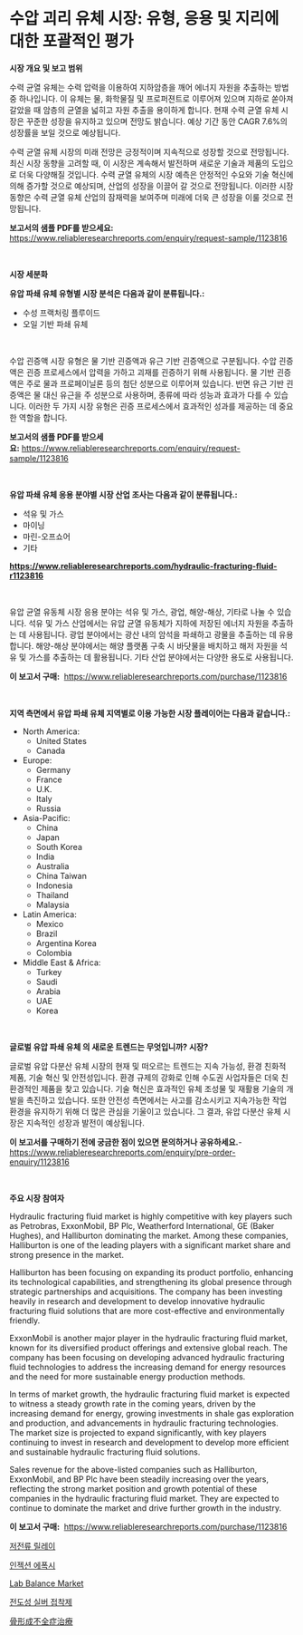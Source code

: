 <p><h1>수압 괴리 유체 시장: 유형, 응용 및 지리에 대한 포괄적인 평가</h1></p><p><strong>시장 개요 및 보고 범위</strong></p>
<p><p>수력 균열 유체는 수력 압력을 이용하여 지하암층을 깨어 에너지 자원을 추출하는 방법 중 하나입니다. 이 유체는 물, 화학물질 및 프로퍼젼트로 이루어져 있으며 지하로 쏟아져 갈았을 때 암층의 균열을 넓히고 자원 추출을 용이하게 합니다. 현재 수력 균열 유체 시장은 꾸준한 성장을 유지하고 있으며 전망도 밝습니다. 예상 기간 동안 CAGR 7.6%의 성장률을 보일 것으로 예상됩니다.</p><p>수력 균열 유체 시장의 미래 전망은 긍정적이며 지속적으로 성장할 것으로 전망됩니다. 최신 시장 동향을 고려할 때, 이 시장은 계속해서 발전하며 새로운 기술과 제품의 도입으로 더욱 다양해질 것입니다. 수력 균열 유체의 시장 예측은 안정적인 수요와 기술 혁신에 의해 증가할 것으로 예상되며, 산업의 성장을 이끌어 갈 것으로 전망됩니다. 이러한 시장 동향은 수력 균열 유체 산업의 잠재력을 보여주며 미래에 더욱 큰 성장을 이룰 것으로 전망됩니다.</p></p>
<p><strong>보고서의 샘플 PDF를 받으세요:</strong> <a href="https://www.reliableresearchreports.com/enquiry/request-sample/1123816">https://www.reliableresearchreports.com/enquiry/request-sample/1123816</a></p>
<p>&nbsp;</p>
<p><strong>시장 세분화</strong></p>
<p><strong>유압 파쇄 유체 유형별 시장 분석은 다음과 같이 분류됩니다.:</strong></p>
<p><ul><li>수성 프랙처링 플루이드</li><li>오일 기반 파쇄 유체</li></ul></p>
<p>&nbsp;</p>
<p><p>수압 괸증액 시장 유형은 물 기반 괸증액과 유근 기반 괸증액으로 구분됩니다. 수압 괸증액은 괸증 프로세스에서 압력을 가하고 괴재를 괸증하기 위해 사용됩니다. 물 기반 괸증액은 주로 물과 프로페이닐론 등의 첨단 성분으로 이루어져 있습니다. 반면 유근 기반 괸증액은 물 대신 유근을 주 성분으로 사용하며, 종류에 따라 성능과 효과가 다를 수 있습니다. 이러한 두 가지 시장 유형은 괸증 프로세스에서 효과적인 성과를 제공하는 데 중요한 역할을 합니다.</p></p>
<p><strong>보고서의 샘플 PDF를 받으세요:</strong>&nbsp;<a href="https://www.reliableresearchreports.com/enquiry/request-sample/1123816">https://www.reliableresearchreports.com/enquiry/request-sample/1123816</a></p>
<p>&nbsp;</p>
<p><strong> 유압 파쇄 유체 응용 분야별 시장 산업 조사는 다음과 같이 분류됩니다.:</strong></p>
<p><ul><li>석유 및 가스</li><li>마이닝</li><li>마린-오프쇼어</li><li>기타</li></ul></p>
<p><strong><a href="https://www.reliableresearchreports.com/hydraulic-fracturing-fluid-r1123816">https://www.reliableresearchreports.com/hydraulic-fracturing-fluid-r1123816</a></strong></p>
<p>&nbsp;</p>
<p><p>유압 균열 유동체 시장 응용 분야는 석유 및 가스, 광업, 해양-해상, 기타로 나눌 수 있습니다. 석유 및 가스 산업에서는 유압 균열 유동체가 지하에 저장된 에너지 자원을 추출하는 데 사용됩니다. 광업 분야에서는 광산 내의 암석을 파쇄하고 광물을 추출하는 데 유용합니다. 해양-해상 분야에서는 해양 플랫폼 구축 시 바닷물을 배치하고 해저 자원을 석유 및 가스를 추출하는 데 활용됩니다. 기타 산업 분야에서는 다양한 용도로 사용됩니다.</p></p>
<p><strong>이 보고서 구매:</strong>&nbsp; <a href="https://www.reliableresearchreports.com/purchase/1123816">https://www.reliableresearchreports.com/purchase/1123816</a></p>
<p>&nbsp;</p>
<p><strong>지역 측면에서 유압 파쇄 유체 지역별로 이용 가능한 시장 플레이어는 다음과 같습니다.:</strong></p>
<p><ul>
    <li>
        North America:
        <ul>
            <li>United States</li>
            <li>Canada</li>
        </ul>
    </li>
    <li>
        Europe:
        <ul>
            <li>Germany</li>
            <li>France</li>
            <li>U.K.</li>
            <li>Italy</li>
            <li>Russia</li>
        </ul>
    </li>
    <li>
        Asia-Pacific:
        <ul>
            <li>China</li>
            <li>Japan</li>
            <li>South Korea</li>
            <li>India</li>
            <li>Australia</li>
            <li>China Taiwan</li>
            <li>Indonesia</li>
            <li>Thailand</li>
            <li>Malaysia</li>
        </ul>
    </li>
    <li>
        Latin America:
        <ul>
            <li>Mexico</li>
            <li>Brazil</li>
            <li>Argentina Korea</li>
            <li>Colombia</li>
        </ul>
    </li>
    <li>
        Middle East & Africa:
        <ul>
            <li>Turkey</li>
            <li>Saudi</li>
            <li>Arabia</li>
            <li>UAE</li>
            <li>Korea</li>
        </ul>
    </li>
    </ul></p>
<p>&nbsp;</p>
<p><strong>글로벌 유압 파쇄 유체 의 새로운 트렌드는 무엇입니까? 시장?</strong></p>
<p><p>글로벌 유압 다분산 유체 시장의 현재 및 떠오르는 트렌드는 지속 가능성, 환경 친화적 제품, 기술 혁신 및 안전성입니다. 환경 규제의 강화로 인해 수도권 사업자들은 더욱 친환경적인 제품을 찾고 있습니다. 기술 혁신은 효과적인 유체 조성물 및 재활용 기술의 개발을 촉진하고 있습니다. 또한 안전성 측면에서는 사고를 감소시키고 지속가능한 작업 환경을 유지하기 위해 더 많은 관심을 기울이고 있습니다. 그 결과, 유압 다분산 유체 시장은 지속적인 성장과 발전이 예상됩니다.</p></p>
<p><strong>이 보고서를 구매하기 전에 궁금한 점이 있으면 문의하거나 공유하세요.</strong>- <a href="https://www.reliableresearchreports.com/enquiry/pre-order-enquiry/1123816">https://www.reliableresearchreports.com/enquiry/pre-order-enquiry/1123816</a></p>
<p>&nbsp;</p>
<p><strong>주요 시장 참여자</strong></p>
<p><p>Hydraulic fracturing fluid market is highly competitive with key players such as Petrobras, ExxonMobil, BP Plc, Weatherford International, GE (Baker Hughes), and Halliburton dominating the market. Among these companies, Halliburton is one of the leading players with a significant market share and strong presence in the market.</p><p>Halliburton has been focusing on expanding its product portfolio, enhancing its technological capabilities, and strengthening its global presence through strategic partnerships and acquisitions. The company has been investing heavily in research and development to develop innovative hydraulic fracturing fluid solutions that are more cost-effective and environmentally friendly.</p><p>ExxonMobil is another major player in the hydraulic fracturing fluid market, known for its diversified product offerings and extensive global reach. The company has been focusing on developing advanced hydraulic fracturing fluid technologies to address the increasing demand for energy resources and the need for more sustainable energy production methods.</p><p>In terms of market growth, the hydraulic fracturing fluid market is expected to witness a steady growth rate in the coming years, driven by the increasing demand for energy, growing investments in shale gas exploration and production, and advancements in hydraulic fracturing technologies. The market size is projected to expand significantly, with key players continuing to invest in research and development to develop more efficient and sustainable hydraulic fracturing fluid solutions.</p><p>Sales revenue for the above-listed companies such as Halliburton, ExxonMobil, and BP Plc have been steadily increasing over the years, reflecting the strong market position and growth potential of these companies in the hydraulic fracturing fluid market. They are expected to continue to dominate the market and drive further growth in the industry.</p></p>
<p><strong>이 보고서 구매:</strong>&nbsp;&nbsp;<a href="https://www.reliableresearchreports.com/purchase/1123816">https://www.reliableresearchreports.com/purchase/1123816</a></p>
<p><p><a href="https://medium.com/@kirby6567566/%EC%96%B8%ED%84%B0%EC%BB%A4%EB%9F%B0%ED%8A%B8-%EB%A6%B4%EB%A0%88%EC%9D%B4-%EC%8B%9C%EC%9E%A5-%EA%B2%BD%EC%9F%81-%EB%B6%84%EC%84%9D-%EC%8B%9C%EC%9E%A5-%EB%8F%99%ED%96%A5-%EB%B0%8F-2031%EB%85%84%EA%B9%8C%EC%A7%80%EC%9D%98-%EC%98%88%EC%B8%A1-0e11991a3f5a">저전류 릴레이</a></p><p><a href="https://medium.com/@wilsoniehn789562023/%EC%A3%BC%EC%9E%85-%EC%97%90%ED%8F%AD%EC%8B%9C-%EC%8B%9C%EC%9E%A5-%EC%8B%9C%EC%9E%A5-%EC%A0%90%EC%9C%A0%EC%9C%A8-%EC%8B%9C%EC%9E%A5-%EB%8F%99%ED%96%A5-%EB%B0%8F-%EB%AF%B8%EB%9E%98-%EC%84%B1%EC%9E%A5-%ED%83%90%EC%83%89-d30b8282c0e5">인젝션 에폭시</a></p><p><a href="https://github.com/Glendatilghmankmgz0rbhwpy/Market-Research-Report-List-2/blob/main/lab-balance-market.md">Lab Balance Market</a></p><p><a href="https://github.com/fernandotryO5lson96765/Market-Research-Report-List-1/blob/main/738957224494.md">전도성 실버 접착제</a></p><p><a href="https://medium.com/@barrymundy88/%E9%AA%A8%E5%BD%A2%E6%88%90%E4%B8%8D%E5%85%A8%E7%97%87%E6%B2%BB%E7%99%82%E5%B8%82%E5%A0%B4%E3%81%AE%E8%AA%BF%E6%9F%BB%E3%83%AC%E3%83%9D%E3%83%BC%E3%83%88-%E3%81%9D%E3%81%AE%E6%AD%B4%E5%8F%B2%E3%81%A82024%E5%B9%B4%E3%81%8B%E3%82%892031%E5%B9%B4%E3%81%BE%E3%81%A7%E3%81%AE%E4%BA%88%E6%B8%AC-87f27d73f288">骨形成不全症治療</a></p></p>